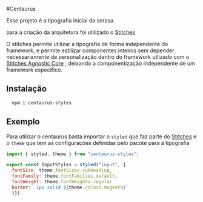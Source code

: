 #Centaurus

Esse projeto é a tipografia inicial da serasa.

para a criação da arquitetura foi utilizado o [Stitches](https://stitches.dev)

O stitches permite utilizar a tipografia de
forma independente do framework, e permite estilizar
componentes inteiros sem depender necessariamente de
personalização dentro do framework utlizado com o [Stitches Agnostic Core](https://stitches.dev/docs/framework-agnostic) ,
deixando a componentização independente de um framework específico.

## Instalação

```bash
  npm i centaurus-styles
```

## Exemplo

Para utilizar o centaurus basta importar o `styled` que faz parte
do [Stitches](https://stitches.dev) e o `theme` que tem as configurações
definidas pelo pacote para a tipografia

```javascript
import { styled, theme } from "centaurus-styles";

export const InputStyles = styled("input", {
  fontSize: theme.fontSizes.subHeading,
  fontFamily: theme.fontFamilies.default,
  fontWeight: theme.fontWeights.regular
  border: `1px solid ${theme.colors.magenta}`
  }})
```
